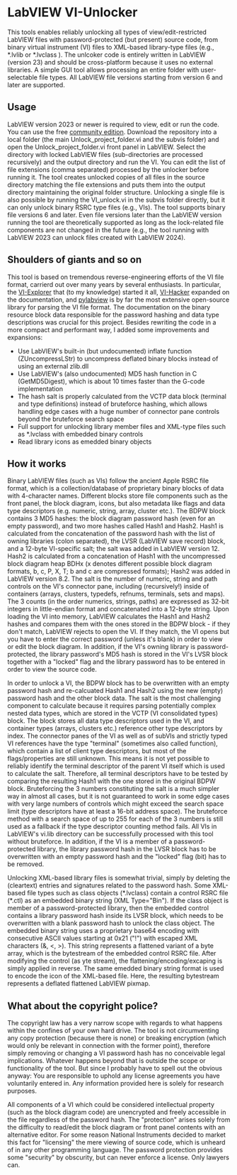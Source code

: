 # LabVIEW VI-Unlocker

This tools enables reliably unlocking all types of view/edit-restricted LabVIEW files with password-protected (but present) source code, from binary virtual instrument (VI) files to XML-based library-type files (e.g., \*.lvlib or \*.lvclass ). The unlcoker code is entirely written in LabVIEW (version 23) and should be cross-platform because it uses no external libraries. A simple GUI tool allows processing an entire folder with user-selectable file types. All LabVIEW file versions starting from version 6 and later are supported.

## Usage

LabVIEW version 2023 or newer is required to view, edit or run the code. You can use the free [community edition](https://www.ni.com/en/support/downloads/software-products/download.labview-community.html). Download the repository into a local folder (the main Unlock_project_folder.vi and the subvis folder) and open the Unlock_project_folder.vi front panel in LabVIEW. Select the directory with locked LabVIEW files (sub-directories are processed recursively) and the output directory and run the VI. You can edit the list of file extensions (comma separated) processed by the unlocker before running it. The tool creates unlocked copies of all files in the source directory matching the file extensions and puts them into the output directory maintaining the original folder structure. Unlocking a single file is also possible by running the VI_unlock.vi in the subvis folder directly, but it can only unlock binary RSRC type files (e.g., VIs). The tool supports binary file versions 6 and later. Even file versions later than the LabVIEW version running the tool are theoretically supported as long as the lock-related file components are not changed in the future (e.g., the tool running with LabVIEW 2023 can unlock files created with LabVIEW 2024).

## Shoulders of giants and so on

This tool is based on tremendous reverse-engineering efforts of the VI file format, carrierd out over many years by several enthusiasts. In particular, the [VI-Explorer](https://github.com/tomsoftware/VI-Explorer/tree/master) that (to my knowledge) started it all, [VI-Hacker](https://github.com/rcpacini/LabVIEW-VI-Hacker) expanded on the documentation, and [pylabview](https://github.com/mefistotelis/pylabview) is by far the most extensive open-source library for parsing the VI file format. The documentation on the binary resource block data responsible for the password hashing and data type descriptions was crucial for this project. Besides rewriting the code in a more compact and performant way, I added some improvements and expansions:
- Use LabVIEW's built-in (but undocumented) inflate function (ZUncompressLStr) to uncompress deflated binary blocks instead of using an external zlib.dll
- Use LabVIEW's (also undocumented) MD5 hash function in C (GetMD5Digest), which is about 10 times faster than the G-code implementation
- The hash salt is properly calculated from the VCTP data block (terminal and type definitions) instead of bruteforce hashing, which allows handling edge cases with a huge number of connector pane controls beyond the bruteforce search space
- Full support for unlocking library member files and XML-type files such as *.lvclass with embedded binary controls
- Read library icons as emedded binary objects

## How it works

Binary LabVIEW files (such as VIs) follow the ancient Apple RSRC file format, which is a collection/database of proprietary binary blocks of data with 4-character names. Different blocks store file components such as the front panel, the block diagram, icons, but also metadata like flags and data type descriptors (e.g. numeric, string, array, cluster etc.). The BDPW block contains 3 MD5 hashes: the block diagram password hash (even for an empty password), and two more hashes called Hash1 and Hash2. Hash1 is calculated from the concatenation of the password hash with the list of owning libraries (colon separated), the LVSR (LabVIEW save record) block, and a 12-byte VI-specific salt; the salt was added in LabVIEW version 12. Hash2 is calculated from a concatenation of Hash1 with the uncompressed block diagram heap BDHx (x denotes different possible block diagram formats, b, c, P, X, T; b and c are compressed formats); Hash2 was added in LabVIEW version 8.2. The salt is the number of numeric, string and path controls on the VI's connector pane, including (recursively!) inside of containers (arrays, clusters, typedefs, refnums, terminals, sets and maps). The 3 counts (in the order numerics, strings, paths) are expressed as 32-bit integers in little-endian format and concatenated into a 12-byte string. Upon loading the VI into memory, LabVIEW calculates the Hash1 and Hash2 hashes and compares them with the ones stored in the BDPW block - if they don't match, LabVIEW rejects to open the VI. If they match, the VI opens but you have to enter the correct password (unless it's blank) in order to view or edit the block diagram. In addition, if the VI's owning library is password-protected, the library password's MD5 hash is stored in the VI's LVSR block together with a "locked" flag and the library password has to be entered in order to view the source code.

In order to unlock a VI, the BDPW block has to be overwritten with an empty password hash and re-calcuated Hash1 and Hash2 using the new (empty) password hash and the other block data. The salt is the most challenging component to calculate because it requires parsing potentially complex nested data types, which are stored in the VCTP (VI consolidated types) block. The block stores all data type descriptors used in the VI, and container types (arrays, clusters etc.) reference other type descriptors by index. The connector panes of the VI as well as of subVIs and strictly typed VI references have the type "terminal" (sometimes also called function), which contain a list of client type descriptors, but most of the flags/properties are still unknown. This means it is not yet possible to reliably identify the terminal descriptor of the parent VI itself which is used to calculate the salt. Therefore, all terminal descriptors have to be tested by comparing the resulting Hash1 with the one stored in the original BDPW block. Bruteforcing the 3 numbers constituting the salt is a much simpler way in almost all cases, but it is not guaranteed to work in some edge cases with very large numbers of controls which might exceed the search space limit (type descriptors have at least a 16-bit address space). The bruteforce method with a search space of up to 255 for each of the 3 numbers is still used as a fallback if the type descriptor counting method fails. All VIs in LabVIEW's vi.lib directory can be successfully processed with this tool without bruteforce. In addition, if the VI is a member of a password-protected library, the library password hash in the LVSR block has to be overwritten with an empty password hash and the "locked" flag (bit) has to be removed.

Unlocking XML-based library files is somewhat trivial, simply by deleting the (cleartext) entries and signatures related to the password hash. Some XML-based file types such as class objects (\*.lvclass) contain a control RSRC file (\*.ctl) as an embedded binary string (XML Type="Bin"). If the class object is member of a password-protected library, then the embedded control contains a library password hash inside its LVSR block, which needs to be overwritten with a blank password hash to unlock the class object. The embedded binary string uses a proprietary base64 encoding with consecutive ASCII values starting at 0x21 ("!") with escaped XML characters (&, <, >). This string represents a flattened variant of a byte array, which is the bytestream of the embedded control RSRC file. After modifying the control (as yte stream), the flattening/encoding/excaping is simply applied in reverse. The same emedded binary string format is used to encode the icon of the XML-based file. Here, the resulting bytestream represents a deflated flattened LabVIEW pixmap.

## What about the copyright police?

The copyright law has a very narrow scope with regards to what happens within the confines of your own hard drive. The tool is not circumventing any copy protection (because there is none) or breaking encryption (which would only be relevant in connection with the former point), therefore simply removing or changing a VI password hash has no conceivable legal implications. Whatever happens beyond that is outside the scope or functionality of the tool. But since I probably have to spell out the obvious anyway: You are responsible to uphold any license agreements you have voluntarily entered in. Any information provided here is solely for research purposes.

All components of a VI which could be considered intellectual property (such as the block diagram code) are unencrypted and freely accessible in the file regardless of the password hash. The "protection" arises solely from the difficulty to read/edit the block diagram or front panel contents with an alternative editor. For some reason National Instruments decided to market this fact for "licensing" the mere viewing of source code, which is unheard of in any other programming language. The password protection provides some "security" by obscurity, but can never enforce a license. Only lawyers can.
